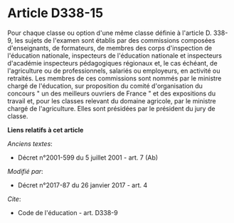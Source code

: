 # Article D338-15

Pour chaque classe ou option d'une même classe définie à l'article D. 338-9, les sujets de l'examen sont établis par des
commissions composées d'enseignants, de formateurs, de  membres des corps d'inspection de l'éducation nationale, inspecteurs
de  l'éducation nationale et inspecteurs d'académie inspecteurs  pédagogiques régionaux et, le cas échéant, de l'agriculture
ou de professionnels, salariés ou employeurs, en activité ou retraités. Les membres de ces commissions sont nommés par le
ministre chargé de l'éducation, sur proposition du comité d'organisation du concours " un des meilleurs ouvriers de France "
et des expositions du travail et, pour les classes relevant du domaine agricole, par le ministre chargé de l'agriculture.
Elles sont présidées par le président du jury de classe.

**Liens relatifs à cet article**

_Anciens textes_:

  - Décret n°2001-599 du 5 juillet 2001 - art. 7 (Ab)

_Modifié par_:

  - Décret n°2017-87 du 26 janvier 2017 - art. 4

_Cite_:

  - Code de l'éducation - art. D338-9
